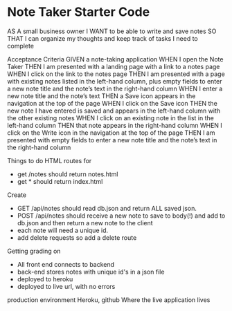 # Note Taker Starter Code

AS A small business owner
I WANT to be able to write and save notes
SO THAT I can organize my thoughts and keep track of tasks I need to complete

Acceptance Criteria
GIVEN a note-taking application
WHEN I open the Note Taker
THEN I am presented with a landing page with a link to a notes page
WHEN I click on the link to the notes page
THEN I am presented with a page with existing notes listed in the left-hand column, plus empty fields to enter a new note title and the note’s text in the right-hand column
WHEN I enter a new note title and the note’s text
THEN a Save icon appears in the navigation at the top of the page
WHEN I click on the Save icon
THEN the new note I have entered is saved and appears in the left-hand column with the other existing notes
WHEN I click on an existing note in the list in the left-hand column
THEN that note appears in the right-hand column
WHEN I click on the Write icon in the navigation at the top of the page
THEN I am presented with empty fields to enter a new note title and the note’s text in the right-hand column

Things to do
HTML routes for
- get /notes should return notes.html
- get * should return index.html

Create 
- GET /api/notes should read db.json and return ALL saved json.
- POST /api/notes should receive a new note to save to body(!) and add to db.json and then return a new note to the client
- each note will need a unique id.
- add delete requests so add a delete route

Getting grading on 
- All front end connects to backend
- back-end stores notes with unique id's in a json file
- deployed to heroku
- deployed to live url, with no errors

production environment Heroku, github Where the live application lives


